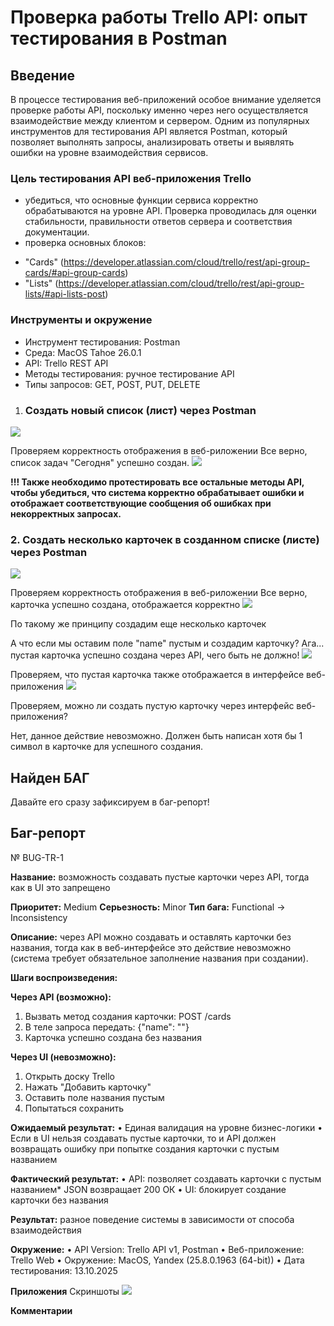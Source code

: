 # Проверка работы Trello API: опыт тестирования в Postman
## Введение
В процессе тестирования веб-приложений особое внимание уделяется проверке работы API, поскольку именно через него осуществляется взаимодействие между клиентом и сервером. Одним из популярных инструментов для тестирования API является Postman, который позволяет выполнять запросы, анализировать ответы и выявлять ошибки на уровне взаимодействия сервисов.

### Цель тестирования API веб-приложения Trello
- убедиться, что основные функции сервиса корректно обрабатываются на уровне API. Проверка проводилась для оценки стабильности, правильности ответов сервера и соответствия документации.
- проверка основных блоков:
* "Cards" (https://developer.atlassian.com/cloud/trello/rest/api-group-cards/#api-group-cards)
* "Lists" (https://developer.atlassian.com/cloud/trello/rest/api-group-lists/#api-lists-post)

### Инструменты и окружение
- Инструмент тестирования: Postman
- Среда: MacOS Tahoe 26.0.1
- API: Trello REST API
- Методы тестирования: ручное тестирование API
- Типы запросов: GET, POST, PUT, DELETE


1. ### Создать новый список (лист) через Postman
<img src="LLL.png">

Проверяем корректность отображения в веб-риложении
Все верно, список задач "Сегодня" успешно создан.
<img src="L1.png">

**!!! Также необходимо протестировать все остальные методы API, чтобы убедиться, что система корректно обрабатывает ошибки и отображает соответствующие сообщения об ошибках при некорректных запросах.**

### 2. Создать несколько карточек в созданном списке (листе) через Postman
<img src="CARD.png">

Проверяем корректность отображения в веб-риложении
Все верно, карточка успешно создана, отображается корректно
<img src="K1.png">

По такому же принципу создадим еще несколько карточек

А что если мы оставим поле "name" пустым и создадим карточку?
Ага... пустая карточка успешно создана через API, чего быть не должно!
<img src="K3.png">

Проверяем, что пустая карточка также отображается в интерфейсе веб-приложения
<img src="K2.png">

Проверяем, можно ли создать пустую карточку через интерфейс веб-приложения? 

Нет, данное действие невозможно. Должен быть написан хотя бы 1 символ в карточке для успешного создания.

## Найден БАГ
Давайте его сразу зафиксируем в баг-репорт!

## Баг-репорт
№ BUG-TR-1

**Название:** возможность создавать пустые карточки через API, тогда как в UI это запрещено

**Приоритет:** Medium
**Cерьезность:** Minor
**Тип бага:** Functional → Inconsistency

**Описание:** через API можно создавать и оставлять карточки без названия, тогда как в веб-интерфейсе это действие невозможно (система требует обязательное заполнение названия при создании).

**Шаги воспроизведения:**

**Через API (возможно):**
1.	Вызвать метод создания карточки: POST /cards
2.	В теле запроса передать: {"name": ""}
3.	Карточка успешно создана без названия

**Через UI (невозможно):**
1.	Открыть доску Trello
2.	Нажать "Добавить карточку"
3.	Оставить поле названия пустым
4.	Попытаться сохранить

**Ожидаемый результат:**
•	Единая валидация на уровне бизнес-логики
•	Если в UI нельзя создавать пустые карточки, то и API должен возвращать ошибку при попытке создания карточки с пустым названием

**Фактический результат:**
•	API: позволяет создавать карточки с пустым названием* JSON возвращает 200 ОК
•	UI: блокирует создание карточки без названия

**Результат:** разное поведение системы в зависимости от способа взаимодействия

**Окружение:**
•	API Version: Trello API v1, Postman
•	Веб-приложение: Trello Web
•	Окружение: MacOS, Yandex (25.8.0.1963 (64-bit))
•	Дата тестирования: 13.10.2025

**Приложения** 
Скриншоты
<img src="B1.png">

**Комментарии**




